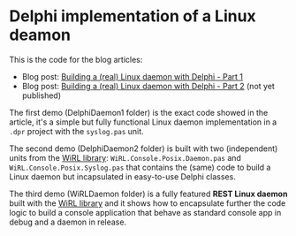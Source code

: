 # Delphi implementation of a Linux deamon

This is the code for the blog articles:

- Blog post: [Building a (real) Linux daemon with Delphi - Part 1](http://blog.paolorossi.net/building-a-real-linux-daemon-with-delphi-part-1-2)
- Blog post: [Building a (real) Linux daemon with Delphi - Part 2](http://blog.paolorossi.net/building-a-real-linux-daemon-with-delphi-part-2) (not yet published)

The first demo (DelphiDaemon1 folder) is the exact code showed in the article, it's a simple but fully functional Linux daemon implementation in a `.dpr` project with the `syslog.pas` unit.

The second demo (DelphiDaemon2 folder) is built with two (independent) units from the [WiRL library](https://github.com/delphi-blocks/WiRL):
`WiRL.Console.Posix.Daemon.pas` and `WiRL.Console.Posix.Syslog.pas` that contains the (same) code to build a Linux daemon but incapsulated in easy-to-use Delphi classes.

The third demo (WiRLDaemon folder) is a fully featured **REST Linux daemon** built with the [WiRL library](https://github.com/delphi-blocks/WiRL) and it shows how to encapsulate further the code logic to build a console application that behave as standard console app in debug and a daemon in release.
